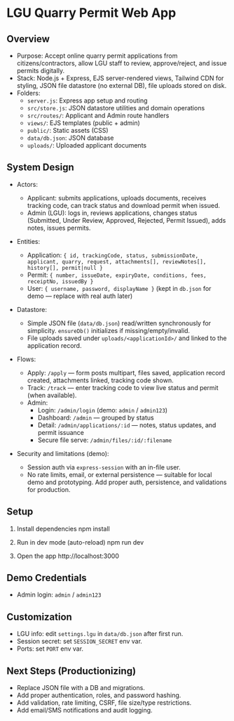 LGU Quarry Permit Web App
=========================

Overview
--------
- Purpose: Accept online quarry permit applications from citizens/contractors, allow LGU staff to review, approve/reject, and issue permits digitally.
- Stack: Node.js + Express, EJS server-rendered views, Tailwind CDN for styling, JSON file datastore (no external DB), file uploads stored on disk.
- Folders:
  - `server.js`: Express app setup and routing
  - `src/store.js`: JSON datastore utilities and domain operations
  - `src/routes/`: Applicant and Admin route handlers
  - `views/`: EJS templates (public + admin)
  - `public/`: Static assets (CSS)
  - `data/db.json`: JSON database
  - `uploads/`: Uploaded applicant documents

System Design
-------------
- Actors:
  - Applicant: submits applications, uploads documents, receives tracking code, can track status and download permit when issued.
  - Admin (LGU): logs in, reviews applications, changes status (Submitted, Under Review, Approved, Rejected, Permit Issued), adds notes, issues permits.

- Entities:
  - Application: `{ id, trackingCode, status, submissionDate, applicant, quarry, request, attachments[], reviewNotes[], history[], permit|null }`
  - Permit: `{ number, issueDate, expiryDate, conditions, fees, receiptNo, issuedBy }`
  - User: `{ username, password, displayName }` (kept in `db.json` for demo — replace with real auth later)

- Datastore:
  - Simple JSON file (`data/db.json`) read/written synchronously for simplicity. `ensureDb()` initializes if missing/empty/invalid.
  - File uploads saved under `uploads/<applicationId>/` and linked to the application record.

- Flows:
  - Apply: `/apply` — form posts multipart, files saved, application record created, attachments linked, tracking code shown.
  - Track: `/track` — enter tracking code to view live status and permit (when available).
  - Admin:
    - Login: `/admin/login` (demo: `admin` / `admin123`)
    - Dashboard: `/admin` — grouped by status
    - Detail: `/admin/applications/:id` — notes, status updates, and permit issuance
    - Secure file serve: `/admin/files/:id/:filename`

- Security and limitations (demo):
  - Session auth via `express-session` with an in-file user.
  - No rate limits, email, or external persistence — suitable for local demo and prototyping. Add proper auth, persistence, and validations for production.

Setup
-----
1) Install dependencies
   npm install

2) Run in dev mode (auto-reload)
   npm run dev

3) Open the app
   http://localhost:3000

Demo Credentials
----------------
- Admin login: `admin` / `admin123`

Customization
-------------
- LGU info: edit `settings.lgu` in `data/db.json` after first run.
- Session secret: set `SESSION_SECRET` env var.
- Ports: set `PORT` env var.

Next Steps (Productionizing)
---------------------------
- Replace JSON file with a DB and migrations.
- Add proper authentication, roles, and password hashing.
- Add validation, rate limiting, CSRF, file size/type restrictions.
- Add email/SMS notifications and audit logging.

